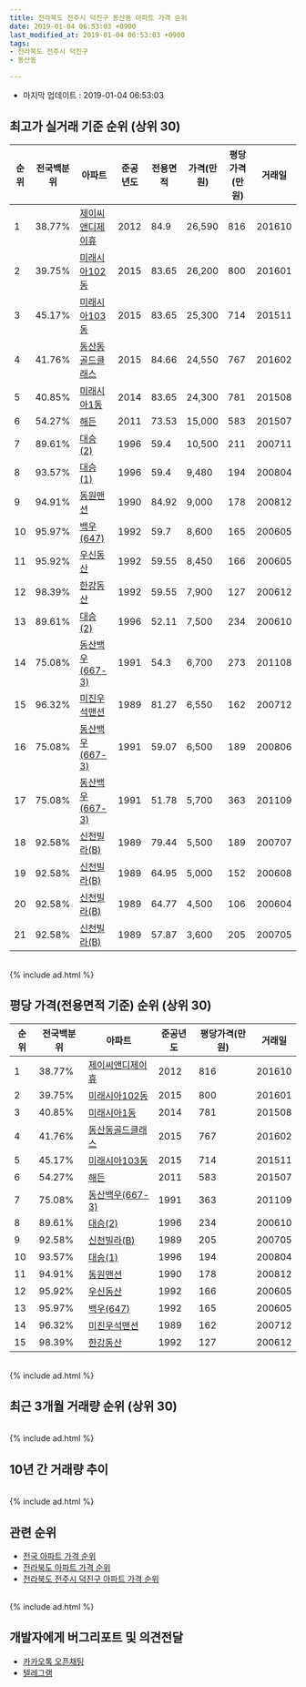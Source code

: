 ```yaml
---
title: 전라북도 전주시 덕진구 동산동 아파트 가격 순위
date: 2019-01-04 06:53:03 +0900
last_modified_at: 2019-01-04 06:53:03 +0900
tags:
- 전라북도 전주시 덕진구
- 동산동

---
```


* 마지막 업데이트 : 2019-01-04 06:53:03

## 최고가 실거래 기준 순위 (상위 30)


|순위|전국백분위|아파트|준공년도|전용면적|가격(만원)|평당가격(만원)|거래일|
|---|---|---|---|---|---|---|---|
|1|38.77%|[제이씨앤디제이휴](https://search.naver.com/search.naver?query=%EC%A0%84%EB%9D%BC%EB%B6%81%EB%8F%84+%EC%A0%84%EC%A3%BC%EC%8B%9C+%EB%8D%95%EC%A7%84%EA%B5%AC+%EB%8F%99%EC%82%B0%EB%8F%99+%EC%A0%9C%EC%9D%B4%EC%94%A8%EC%95%A4%EB%94%94%EC%A0%9C%EC%9D%B4%ED%9C%B4)|2012|84.9|26,590|816|201610|
|2|39.75%|[미래시아102동](https://search.naver.com/search.naver?query=%EC%A0%84%EB%9D%BC%EB%B6%81%EB%8F%84+%EC%A0%84%EC%A3%BC%EC%8B%9C+%EB%8D%95%EC%A7%84%EA%B5%AC+%EB%8F%99%EC%82%B0%EB%8F%99+%EB%AF%B8%EB%9E%98%EC%8B%9C%EC%95%84102%EB%8F%99)|2015|83.65|26,200|800|201601|
|3|45.17%|[미래시아103동](https://search.naver.com/search.naver?query=%EC%A0%84%EB%9D%BC%EB%B6%81%EB%8F%84+%EC%A0%84%EC%A3%BC%EC%8B%9C+%EB%8D%95%EC%A7%84%EA%B5%AC+%EB%8F%99%EC%82%B0%EB%8F%99+%EB%AF%B8%EB%9E%98%EC%8B%9C%EC%95%84103%EB%8F%99)|2015|83.65|25,300|714|201511|
|4|41.76%|[동산동골드클래스](https://search.naver.com/search.naver?query=%EC%A0%84%EB%9D%BC%EB%B6%81%EB%8F%84+%EC%A0%84%EC%A3%BC%EC%8B%9C+%EB%8D%95%EC%A7%84%EA%B5%AC+%EB%8F%99%EC%82%B0%EB%8F%99+%EB%8F%99%EC%82%B0%EB%8F%99%EA%B3%A8%EB%93%9C%ED%81%B4%EB%9E%98%EC%8A%A4)|2015|84.66|24,550|767|201602|
|5|40.85%|[미래시아1동](https://search.naver.com/search.naver?query=%EC%A0%84%EB%9D%BC%EB%B6%81%EB%8F%84+%EC%A0%84%EC%A3%BC%EC%8B%9C+%EB%8D%95%EC%A7%84%EA%B5%AC+%EB%8F%99%EC%82%B0%EB%8F%99+%EB%AF%B8%EB%9E%98%EC%8B%9C%EC%95%841%EB%8F%99)|2014|83.65|24,300|781|201508|
|6|54.27%|[해든](https://search.naver.com/search.naver?query=%EC%A0%84%EB%9D%BC%EB%B6%81%EB%8F%84+%EC%A0%84%EC%A3%BC%EC%8B%9C+%EB%8D%95%EC%A7%84%EA%B5%AC+%EB%8F%99%EC%82%B0%EB%8F%99+%ED%95%B4%EB%93%A0)|2011|73.53|15,000|583|201507|
|7|89.61%|[대승(2)](https://search.naver.com/search.naver?query=%EC%A0%84%EB%9D%BC%EB%B6%81%EB%8F%84+%EC%A0%84%EC%A3%BC%EC%8B%9C+%EB%8D%95%EC%A7%84%EA%B5%AC+%EB%8F%99%EC%82%B0%EB%8F%99+%EB%8C%80%EC%8A%B9%282%29)|1996|59.4|10,500|211|200711|
|8|93.57%|[대승(1)](https://search.naver.com/search.naver?query=%EC%A0%84%EB%9D%BC%EB%B6%81%EB%8F%84+%EC%A0%84%EC%A3%BC%EC%8B%9C+%EB%8D%95%EC%A7%84%EA%B5%AC+%EB%8F%99%EC%82%B0%EB%8F%99+%EB%8C%80%EC%8A%B9%281%29)|1996|59.4|9,480|194|200804|
|9|94.91%|[동원맨션](https://search.naver.com/search.naver?query=%EC%A0%84%EB%9D%BC%EB%B6%81%EB%8F%84+%EC%A0%84%EC%A3%BC%EC%8B%9C+%EB%8D%95%EC%A7%84%EA%B5%AC+%EB%8F%99%EC%82%B0%EB%8F%99+%EB%8F%99%EC%9B%90%EB%A7%A8%EC%85%98)|1990|84.92|9,000|178|200812|
|10|95.97%|[백우(647)](https://search.naver.com/search.naver?query=%EC%A0%84%EB%9D%BC%EB%B6%81%EB%8F%84+%EC%A0%84%EC%A3%BC%EC%8B%9C+%EB%8D%95%EC%A7%84%EA%B5%AC+%EB%8F%99%EC%82%B0%EB%8F%99+%EB%B0%B1%EC%9A%B0%28647%29)|1992|59.7|8,600|165|200605|
|11|95.92%|[우신동산](https://search.naver.com/search.naver?query=%EC%A0%84%EB%9D%BC%EB%B6%81%EB%8F%84+%EC%A0%84%EC%A3%BC%EC%8B%9C+%EB%8D%95%EC%A7%84%EA%B5%AC+%EB%8F%99%EC%82%B0%EB%8F%99+%EC%9A%B0%EC%8B%A0%EB%8F%99%EC%82%B0)|1992|59.55|8,450|166|200605|
|12|98.39%|[한강동산](https://search.naver.com/search.naver?query=%EC%A0%84%EB%9D%BC%EB%B6%81%EB%8F%84+%EC%A0%84%EC%A3%BC%EC%8B%9C+%EB%8D%95%EC%A7%84%EA%B5%AC+%EB%8F%99%EC%82%B0%EB%8F%99+%ED%95%9C%EA%B0%95%EB%8F%99%EC%82%B0)|1992|59.55|7,900|127|200612|
|13|89.61%|[대승(2)](https://search.naver.com/search.naver?query=%EC%A0%84%EB%9D%BC%EB%B6%81%EB%8F%84+%EC%A0%84%EC%A3%BC%EC%8B%9C+%EB%8D%95%EC%A7%84%EA%B5%AC+%EB%8F%99%EC%82%B0%EB%8F%99+%EB%8C%80%EC%8A%B9%282%29)|1996|52.11|7,500|234|200610|
|14|75.08%|[동산백우(667-3)](https://search.naver.com/search.naver?query=%EC%A0%84%EB%9D%BC%EB%B6%81%EB%8F%84+%EC%A0%84%EC%A3%BC%EC%8B%9C+%EB%8D%95%EC%A7%84%EA%B5%AC+%EB%8F%99%EC%82%B0%EB%8F%99+%EB%8F%99%EC%82%B0%EB%B0%B1%EC%9A%B0%28667-3%29)|1991|54.3|6,700|273|201108|
|15|96.32%|[미진우석맨션](https://search.naver.com/search.naver?query=%EC%A0%84%EB%9D%BC%EB%B6%81%EB%8F%84+%EC%A0%84%EC%A3%BC%EC%8B%9C+%EB%8D%95%EC%A7%84%EA%B5%AC+%EB%8F%99%EC%82%B0%EB%8F%99+%EB%AF%B8%EC%A7%84%EC%9A%B0%EC%84%9D%EB%A7%A8%EC%85%98)|1989|81.27|6,550|162|200712|
|16|75.08%|[동산백우(667-3)](https://search.naver.com/search.naver?query=%EC%A0%84%EB%9D%BC%EB%B6%81%EB%8F%84+%EC%A0%84%EC%A3%BC%EC%8B%9C+%EB%8D%95%EC%A7%84%EA%B5%AC+%EB%8F%99%EC%82%B0%EB%8F%99+%EB%8F%99%EC%82%B0%EB%B0%B1%EC%9A%B0%28667-3%29)|1991|59.07|6,500|189|200806|
|17|75.08%|[동산백우(667-3)](https://search.naver.com/search.naver?query=%EC%A0%84%EB%9D%BC%EB%B6%81%EB%8F%84+%EC%A0%84%EC%A3%BC%EC%8B%9C+%EB%8D%95%EC%A7%84%EA%B5%AC+%EB%8F%99%EC%82%B0%EB%8F%99+%EB%8F%99%EC%82%B0%EB%B0%B1%EC%9A%B0%28667-3%29)|1991|51.78|5,700|363|201109|
|18|92.58%|[신천빌라(B)](https://search.naver.com/search.naver?query=%EC%A0%84%EB%9D%BC%EB%B6%81%EB%8F%84+%EC%A0%84%EC%A3%BC%EC%8B%9C+%EB%8D%95%EC%A7%84%EA%B5%AC+%EB%8F%99%EC%82%B0%EB%8F%99+%EC%8B%A0%EC%B2%9C%EB%B9%8C%EB%9D%BC%28B%29)|1989|79.44|5,500|189|200707|
|19|92.58%|[신천빌라(B)](https://search.naver.com/search.naver?query=%EC%A0%84%EB%9D%BC%EB%B6%81%EB%8F%84+%EC%A0%84%EC%A3%BC%EC%8B%9C+%EB%8D%95%EC%A7%84%EA%B5%AC+%EB%8F%99%EC%82%B0%EB%8F%99+%EC%8B%A0%EC%B2%9C%EB%B9%8C%EB%9D%BC%28B%29)|1989|64.95|5,000|152|200608|
|20|92.58%|[신천빌라(B)](https://search.naver.com/search.naver?query=%EC%A0%84%EB%9D%BC%EB%B6%81%EB%8F%84+%EC%A0%84%EC%A3%BC%EC%8B%9C+%EB%8D%95%EC%A7%84%EA%B5%AC+%EB%8F%99%EC%82%B0%EB%8F%99+%EC%8B%A0%EC%B2%9C%EB%B9%8C%EB%9D%BC%28B%29)|1989|64.77|4,500|106|200604|
|21|92.58%|[신천빌라(B)](https://search.naver.com/search.naver?query=%EC%A0%84%EB%9D%BC%EB%B6%81%EB%8F%84+%EC%A0%84%EC%A3%BC%EC%8B%9C+%EB%8D%95%EC%A7%84%EA%B5%AC+%EB%8F%99%EC%82%B0%EB%8F%99+%EC%8B%A0%EC%B2%9C%EB%B9%8C%EB%9D%BC%28B%29)|1989|57.87|3,600|205|200705|


<br>
{% include ad.html %}
<br>

## 평당 가격(전용면적 기준) 순위 (상위 30)


|순위|전국백분위|아파트|준공년도|평당가격(만원)|거래일|
|---|---|---|---|---|---|
|1|38.77%|[제이씨앤디제이휴](https://search.naver.com/search.naver?query=%EC%A0%84%EB%9D%BC%EB%B6%81%EB%8F%84+%EC%A0%84%EC%A3%BC%EC%8B%9C+%EB%8D%95%EC%A7%84%EA%B5%AC+%EB%8F%99%EC%82%B0%EB%8F%99+%EC%A0%9C%EC%9D%B4%EC%94%A8%EC%95%A4%EB%94%94%EC%A0%9C%EC%9D%B4%ED%9C%B4)|2012|816|201610|
|2|39.75%|[미래시아102동](https://search.naver.com/search.naver?query=%EC%A0%84%EB%9D%BC%EB%B6%81%EB%8F%84+%EC%A0%84%EC%A3%BC%EC%8B%9C+%EB%8D%95%EC%A7%84%EA%B5%AC+%EB%8F%99%EC%82%B0%EB%8F%99+%EB%AF%B8%EB%9E%98%EC%8B%9C%EC%95%84102%EB%8F%99)|2015|800|201601|
|3|40.85%|[미래시아1동](https://search.naver.com/search.naver?query=%EC%A0%84%EB%9D%BC%EB%B6%81%EB%8F%84+%EC%A0%84%EC%A3%BC%EC%8B%9C+%EB%8D%95%EC%A7%84%EA%B5%AC+%EB%8F%99%EC%82%B0%EB%8F%99+%EB%AF%B8%EB%9E%98%EC%8B%9C%EC%95%841%EB%8F%99)|2014|781|201508|
|4|41.76%|[동산동골드클래스](https://search.naver.com/search.naver?query=%EC%A0%84%EB%9D%BC%EB%B6%81%EB%8F%84+%EC%A0%84%EC%A3%BC%EC%8B%9C+%EB%8D%95%EC%A7%84%EA%B5%AC+%EB%8F%99%EC%82%B0%EB%8F%99+%EB%8F%99%EC%82%B0%EB%8F%99%EA%B3%A8%EB%93%9C%ED%81%B4%EB%9E%98%EC%8A%A4)|2015|767|201602|
|5|45.17%|[미래시아103동](https://search.naver.com/search.naver?query=%EC%A0%84%EB%9D%BC%EB%B6%81%EB%8F%84+%EC%A0%84%EC%A3%BC%EC%8B%9C+%EB%8D%95%EC%A7%84%EA%B5%AC+%EB%8F%99%EC%82%B0%EB%8F%99+%EB%AF%B8%EB%9E%98%EC%8B%9C%EC%95%84103%EB%8F%99)|2015|714|201511|
|6|54.27%|[해든](https://search.naver.com/search.naver?query=%EC%A0%84%EB%9D%BC%EB%B6%81%EB%8F%84+%EC%A0%84%EC%A3%BC%EC%8B%9C+%EB%8D%95%EC%A7%84%EA%B5%AC+%EB%8F%99%EC%82%B0%EB%8F%99+%ED%95%B4%EB%93%A0)|2011|583|201507|
|7|75.08%|[동산백우(667-3)](https://search.naver.com/search.naver?query=%EC%A0%84%EB%9D%BC%EB%B6%81%EB%8F%84+%EC%A0%84%EC%A3%BC%EC%8B%9C+%EB%8D%95%EC%A7%84%EA%B5%AC+%EB%8F%99%EC%82%B0%EB%8F%99+%EB%8F%99%EC%82%B0%EB%B0%B1%EC%9A%B0%28667-3%29)|1991|363|201109|
|8|89.61%|[대승(2)](https://search.naver.com/search.naver?query=%EC%A0%84%EB%9D%BC%EB%B6%81%EB%8F%84+%EC%A0%84%EC%A3%BC%EC%8B%9C+%EB%8D%95%EC%A7%84%EA%B5%AC+%EB%8F%99%EC%82%B0%EB%8F%99+%EB%8C%80%EC%8A%B9%282%29)|1996|234|200610|
|9|92.58%|[신천빌라(B)](https://search.naver.com/search.naver?query=%EC%A0%84%EB%9D%BC%EB%B6%81%EB%8F%84+%EC%A0%84%EC%A3%BC%EC%8B%9C+%EB%8D%95%EC%A7%84%EA%B5%AC+%EB%8F%99%EC%82%B0%EB%8F%99+%EC%8B%A0%EC%B2%9C%EB%B9%8C%EB%9D%BC%28B%29)|1989|205|200705|
|10|93.57%|[대승(1)](https://search.naver.com/search.naver?query=%EC%A0%84%EB%9D%BC%EB%B6%81%EB%8F%84+%EC%A0%84%EC%A3%BC%EC%8B%9C+%EB%8D%95%EC%A7%84%EA%B5%AC+%EB%8F%99%EC%82%B0%EB%8F%99+%EB%8C%80%EC%8A%B9%281%29)|1996|194|200804|
|11|94.91%|[동원맨션](https://search.naver.com/search.naver?query=%EC%A0%84%EB%9D%BC%EB%B6%81%EB%8F%84+%EC%A0%84%EC%A3%BC%EC%8B%9C+%EB%8D%95%EC%A7%84%EA%B5%AC+%EB%8F%99%EC%82%B0%EB%8F%99+%EB%8F%99%EC%9B%90%EB%A7%A8%EC%85%98)|1990|178|200812|
|12|95.92%|[우신동산](https://search.naver.com/search.naver?query=%EC%A0%84%EB%9D%BC%EB%B6%81%EB%8F%84+%EC%A0%84%EC%A3%BC%EC%8B%9C+%EB%8D%95%EC%A7%84%EA%B5%AC+%EB%8F%99%EC%82%B0%EB%8F%99+%EC%9A%B0%EC%8B%A0%EB%8F%99%EC%82%B0)|1992|166|200605|
|13|95.97%|[백우(647)](https://search.naver.com/search.naver?query=%EC%A0%84%EB%9D%BC%EB%B6%81%EB%8F%84+%EC%A0%84%EC%A3%BC%EC%8B%9C+%EB%8D%95%EC%A7%84%EA%B5%AC+%EB%8F%99%EC%82%B0%EB%8F%99+%EB%B0%B1%EC%9A%B0%28647%29)|1992|165|200605|
|14|96.32%|[미진우석맨션](https://search.naver.com/search.naver?query=%EC%A0%84%EB%9D%BC%EB%B6%81%EB%8F%84+%EC%A0%84%EC%A3%BC%EC%8B%9C+%EB%8D%95%EC%A7%84%EA%B5%AC+%EB%8F%99%EC%82%B0%EB%8F%99+%EB%AF%B8%EC%A7%84%EC%9A%B0%EC%84%9D%EB%A7%A8%EC%85%98)|1989|162|200712|
|15|98.39%|[한강동산](https://search.naver.com/search.naver?query=%EC%A0%84%EB%9D%BC%EB%B6%81%EB%8F%84+%EC%A0%84%EC%A3%BC%EC%8B%9C+%EB%8D%95%EC%A7%84%EA%B5%AC+%EB%8F%99%EC%82%B0%EB%8F%99+%ED%95%9C%EA%B0%95%EB%8F%99%EC%82%B0)|1992|127|200612|


<br>
{% include ad.html %}
<br>

## 최근 3개월 거래량 순위 (상위 30)


<div style="width:100%;">
    <canvas id="deal_count_ranking" height="250"></canvas>
</div>


<script>
new Chart(document.getElementById("deal_count_ranking"), {
    type: 'horizontalBar',
    data: {
        labels: ['우신동산', '동산동골드클래스', '미진우석맨션'],
        datasets: [{
            label: '실거래 수',
            data: [3, 3, 1],
            borderColor: "rgba(255, 0, 128, 1)",
            backgroundColor: "rgba(255, 0, 128, 0.5)",
            fill: false,
        }]
    },
    options: {
        responsive: true,
        title: {
            display: true,
            text: '최근 3개월 거래량 순위'
        },
        tooltips: {
            mode: 'index',
            intersect: false,
            callbacks: {
                title: function(tooltipItems, data) {
                    return "실거래 수:";
                },
                label: function(tooltipItem, data) {
                    return data.labels[tooltipItem.index] + ": " + tooltipItem.xLabel;
                }
            }
        },
        hover: {
            mode: 'nearest',
            intersect: true
        },
        scales: {
            xAxes: [{
                display: true,
                scaleLabel: {
                    display: true,
                    labelString: '실거래 수'
                },
                ticks: {
                    suggestedMin: 0,
                }
            }],
            yAxes: [{
                display: true,
                ticks: {
                    autoSkip: false,
                    callback: function(value, index, values) {
                        if (value.length > 15)
                            return value.substr(0, 13) + "...";
                        else
                            return value;
                    }
                },
                scaleLabel: {
                    display: false,
                }
            }]
        }
    }
});

</script>


<br>
{% include ad.html %}
<br>

## 10년 간 거래량 추이


<div style="width:100%;">
    <canvas id="deal_progress" height="250"></canvas>
</div>

<script>
new Chart(document.getElementById("deal_progress"), {
    type: 'line',
    data: {
        labels: ['200901','200902','200903','200904','200905','200906','200907','200908','200909','200910','200911','200912','201001','201002','201003','201004','201005','201006','201007','201008','201009','201010','201011','201012','201101','201102','201103','201104','201105','201106','201107','201108','201109','201110','201111','201112','201201','201202','201203','201204','201205','201206','201207','201208','201209','201210','201211','201212','201301','201302','201303','201304','201305','201306','201307','201308','201309','201310','201311','201312','201401','201402','201403','201404','201405','201406','201407','201408','201409','201410','201411','201412','201501','201502','201503','201504','201505','201506','201507','201508','201509','201510','201511','201512','201601','201602','201603','201604','201605','201606','201607','201608','201609','201610','201611','201612','201701','201702','201703','201704','201705','201706','201707','201708','201709','201710','201711','201712','201801','201802','201803','201804','201805','201806','201807','201808','201809','201810','201811','201812','201901'],
        datasets: [{
            label: '실거래 수',
            pointRadius: 1,
            data: [3, 13, 15, 9, 11, 8, 12, 11, 5, 12, 10, 5, 7, 4, 12, 11, 8, 3, 7, 12, 4, 10, 6, 9, 7, 7, 9, 11, 7, 8, 10, 7, 10, 8, 7, 8, 10, 8, 13, 2, 1, 4, 6, 3, 5, 5, 6, 10, 1, 7, 12, 8, 12, 11, 2, 7, 6, 9, 6, 12, 8, 11, 7, 6, 12, 6, 3, 7, 14, 7, 10, 8, 12, 10, 13, 6, 13, 11, 14, 33, 9, 10, 7, 10, 11, 13, 17, 17, 15, 12, 13, 11, 14, 12, 7, 8, 13, 14, 12, 6, 8, 11, 6, 12, 6, 11, 14, 6, 9, 10, 14, 5, 13, 7, 12, 5, 5, 8, 4, 3, 0],
            borderColor: "rgba(255, 201, 14, 1)",
            backgroundColor: "rgba(255, 201, 14, 0.5)",
            fill: true,
        }]
    },
    options: {
        responsive: true,
        title: {
            display: true,
            text: '10년간 거래량 추이'
        },
        tooltips: {
            mode: 'index',
            intersect: false,
        },
        hover: {
            mode: 'nearest',
            intersect: true
        },
        scales: {
            xAxes: [{
                display: true,
                scaleLabel: {
                    display: true,
                    labelString: '년/월'
                }
            }],
            yAxes: [{
                display: true,
                ticks: {
                    suggestedMin: 0,
                },
                scaleLabel: {
                    display: true,
                    labelString: '실거래 수'
                }
            }]
        }
    }
});

</script>


<br>
{% include ad.html %}
<br>

## 관련 순위

- [전국 아파트 가격 순위](https://inasie.github.io/apt-ranking/전국)
- [전라북도 아파트 가격 순위](https://inasie.github.io/apt-ranking/전라북도)
- [전라북도 전주시 덕진구 아파트 가격 순위](https://inasie.github.io/apt-ranking/전라북도-전주시-덕진구)


<br>
{% include ad.html %}
<br>

## 개발자에게 버그리포트 및 의견전달

- [카카오톡 오픈채팅](https://open.kakao.com/o/gLJUAP4)
- [텔레그램](https://t.me/inasie)

